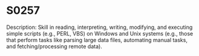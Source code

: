 # S0257
Description: Skill in reading, interpreting, writing, modifying, and executing simple scripts (e.g., PERL, VBS) on Windows and Unix systems (e.g., those that perform tasks like parsing large data files, automating manual tasks, and fetching/processing remote data).
